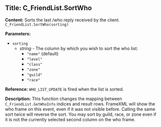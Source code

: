 ## Title: C_FriendList.SortWho

**Content:**
Sorts the last /who reply received by the client.
`C_FriendList.SortWho(sorting)`

**Parameters:**
- `sorting`
  - *string* - The column by which you wish to sort the who list:
    - `"name"` (default)
    - `"level"`
    - `"class"`
    - `"zone"`
    - `"guild"`
    - `"race"`

**Reference:**
`WHO_LIST_UPDATE` is fired when the list is sorted.

**Description:**
This function changes the mapping between `C_FriendList.GetWhoInfo` indices and result rows.
FrameXML will show the who frame on this event, even if it was not visible before.
Calling the same sort twice will reverse the sort.
You may sort by guild, race, or zone even if it is not the currently selected second column on the who frame.